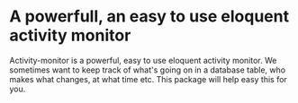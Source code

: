 # A powerfull, an easy to use eloquent activity monitor

Activity-monitor is a powerful, easy to use eloquent activity monitor. We sometimes want to keep track of what's going on in a database table, who makes what changes, at what time etc. This package will help easy this for you.
